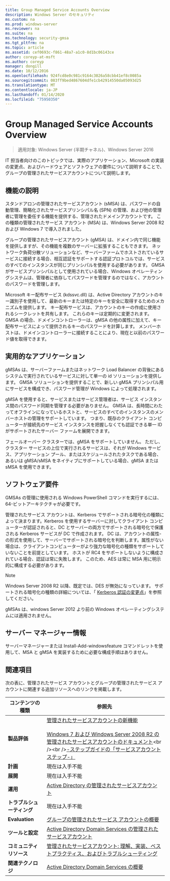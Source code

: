 ```yaml
---
title: Group Managed Service Accounts Overview
description: Windows Server のセキュリティ
ms.custom: na
ms.prod: windows-server
ms.reviewer: na
ms.suite: na
ms.technology: security-gmsa
ms.tgt_pltfrm: na
ms.topic: article
ms.assetid: cef0693c-f861-48a7-a1c0-8d1bc06143ce
author: coreyp-at-msft
ms.author: coreyp
manager: dongill
ms.date: 10/12/2016
ms.openlocfilehash: 924fcd8e0c981c9164c3026a58cbb41ef8c0085a
ms.sourcegitcommit: 083ff9bed4867604dfe1cb42914550da05093d25
ms.translationtype: MT
ms.contentlocale: ja-JP
ms.lasthandoff: 01/14/2020
ms.locfileid: "75950350"
---
```

# <a name="group-managed-service-accounts-overview"></a>Group Managed Service Accounts Overview

>適用対象: Windows Server (半期チャネル)、Windows Server 2016

IT 担当者向けのこのトピックでは、実際のアプリケーション、Microsoft の実装の変更点、およびハードウェアとソフトウェアの要件について説明することで、グループの管理されたサービスアカウントについて説明します。


## <a name="BKMK_OVER"></a>機能の説明
スタンドアロンの管理されたサービスアカウント (sMSA) は、パスワードの自動管理、簡略化されたサービスプリンシパル名 (SPN) の管理、および他の管理者に管理を委任する機能を提供する、管理されたドメインアカウントです。 この種類の管理されたサービス アカウント (MSA) は、Windows Server 2008 R2 および Windows 7 で導入されました。

グループの管理されたサービスアカウント (gMSA) は、ドメイン内で同じ機能を提供しますが、その機能を複数のサーバーに拡張することもできます。 ネットワーク負荷分散ソリューションなど、サーバーファームでホストされているサービスに接続する場合、相互認証をサポートする認証プロトコルでは、サービスのすべてのインスタンスが同じプリンシパルを使用する必要があります。 GMSA がサービスプリンシパルとして使用されている場合、Windows オペレーティングシステムは、管理者に依存してパスワードを管理するのではなく、アカウントのパスワードを管理します。

Microsoft キー配布サービス \(kdssvc.dll\) は、Active Directory アカウントのキー識別子を使用して、最新のキーまたは特定のキーを安全に取得するためのメカニズムを提供します。 キー配布サービスは、アカウントのキーの作成に使用されるシークレットを共有します。 これらのキーは定期的に変更されます。 GMSA の場合、ドメインコントローラーは、gMSA の他の属性に加えて、キー配布サービスによって提供されるキーのパスワードを計算します。  メンバーホストは、ドメインコントローラーに接続することにより、現在と以前のパスワード値を取得できます。

## <a name="BKMK_APP"></a>実用的なアプリケーション
gMSAs は、サーバーファームまたはネットワーク Load Balancer の背後にあるシステムで実行されているサービスに対して単一の id ソリューションを提供します。 GMSA ソリューションを提供することで、新しい gMSA プリンシパル用にサービスを構成でき、パスワード管理が Windows によって処理されます。

gMSA を使用すると、サービスまたはサービス管理者は、サービス インスタンス間のパスワード同期を管理する必要がありません。 GMSA は、長時間にわたってオフラインになっているホストと、サービスのすべてのインスタンスのメンバーホストの管理をサポートしています。 つまり、既存のクライアント コンピューターが接続先のサービス インスタンスを把握しなくても認証できる単一 ID がサポートされたサーバー ファームを展開できます。

フェールオーバー クラスターでは、gMSA をサポートしていません。 ただし、クラスター サービスの上位で実行されるサービスは、それが Windows サービス、アプリケーション プール、またはスケジュールされたタスクである場合、あるいは gMSA/sMSA をネイティブにサポートしている場合、gMSA または sMSA を使用できます。

## <a name="BKMK_SOFT"></a>ソフトウェア要件

GMSAs の管理に使用される Windows PowerShell コマンドを実行するには、64\-ビットアーキテクチャが必要です。

管理されたサービス アカウントは、Kerberos でサポートされる暗号化の種類によって決まります。Kerberos を使用するサーバーに対してクライアント コンピューターが認証されると、DC とサーバーの両方でサポートされる暗号化で保護される Kerberos サービスが DC で作成されます。 DC は、アカウントの属性\-の形式を使用して、サーバーでサポートされる暗号化を判断します。属性がない場合は、クライアントコンピューターがより強力な暗号化の種類をサポートしていないことを前提としています。 ホストが RC4 をサポートしないように構成されている場合、認証は常に失敗します。 このため、AES は常に MSA 用に明示的に構成する必要があります。

> [!NOTE]
> Windows Server 2008 R2 以降、既定では、DES が無効になっています。 サポートされる暗号化の種類の詳細については、「 [Kerberos 認証の変更点](https://technet.microsoft.com/library/dd560670(WS.10).aspx)」を参照してください。

gMSAs は、windows Server 2012 より前の Windows オペレーティングシステムには適用されません。

## <a name="server-manager-information"></a>サーバー マネージャー情報
サーバーマネージャーまたは Install\-Add-windowsfeature コマンドレットを使用して、MSA と gMSA を実装するために必要な構成手順はありません。

## <a name="BKMK_LINKS"></a>関連項目
次の表に、管理されたサービス アカウントとグループの管理されたサービス アカウントに関連する追加リソースへのリンクを掲載します。

|コンテンツの種類|参照先|
|--------|-------|
|**製品評価**|[管理されたサービスアカウントの新機能](what-s-new-for-managed-service-accounts.md)<br /><br />[Windows 7 および Windows Server 2008 R2 の管理されたサービスアカウントのドキュメント](https://technet.microsoft.com/library/ff641731(v=ws.10).aspx)<br /><br />[\-ステップガイドの「サービスアカウントステップ\-」](https://technet.microsoft.com/library/dd548356(v=ws.10).aspx)|
|**計画**|現在は入手不能|
|**展開**|現在は入手不能|
|**運用**|[Active Directory の管理されたサービスアカウント](https://technet.microsoft.com/library/dd378925(v=ws.10).aspx)|
|**トラブルシューティング**|現在は入手不能|
|**Evaluation**|[グループの管理されたサービス アカウントの概要](getting-started-with-group-managed-service-accounts.md)|
|**ツールと設定**|[Active Directory Domain Services の管理されたサービスアカウント](https://technet.microsoft.com/library/dd378925(v=WS.10).aspx)|
|**コミュニティ リソース**|[管理されたサービスアカウント: 理解、実装、ベストプラクティス、およびトラブルシューティング](https://blogs.technet.com/b/askds/archive/2009/09/10/managed-service-accounts-understanding-implementing-best-practices-and-troubleshooting.aspx)|
|**関連テクノロジ**|[Active Directory Domain Services の概要](active-directory-domain-services-overview.md)|



